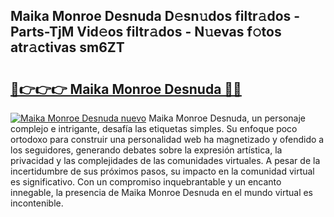 ## Maika Monroe Desnuda D𝚎sn𝚞dos filtr𝚊dos - Parts-TjM Vid𝚎os filtr𝚊dos - N𝚞evas f𝚘tos atr𝚊ctivas sm6ZT

# <h2><a href="http://mb16v7o.tromn.icu/?c=Maika+Monroe+Desnuda">🔗👉👉👉 Maika Monroe Desnuda 🔗🔗</a></h2>

[![Maika Monroe Desnuda nuevo](https://i.imgur.com/pEAQMta.gif)](http://mb16v7o.tromn.icu/?c=Maika+Monroe+Desnuda)
Maika Monroe Desnuda, un personaje complejo e intrigante, desafía las etiquetas simples. Su enfoque poco ortodoxo para construir una personalidad web ha magnetizado y ofendido a los seguidores, generando debates sobre la expresión artística, la privacidad y las complejidades de las comunidades virtuales. A pesar de la incertidumbre de sus próximos pasos, su impacto en la comunidad virtual es significativo. Con un compromiso inquebrantable y un encanto innegable, la presencia de Maika Monroe Desnuda en el mundo virtual es incontenible.
